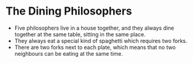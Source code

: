 # The Dining Philosophers

- Five philosophers live in a house together, and they always dine together at the same table, sitting in the same place.
- They always eat a special kind of spaghetti which requires two forks.
- There are two forks next to each plate, which means that no two neighbours can be eating at the same time.
